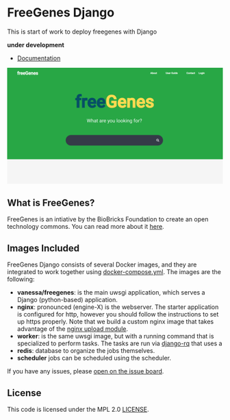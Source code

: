 # FreeGenes Django

This is start of work to deploy freegenes with Django

**under development**

- [Documentation](https://vsoch.github.io/freegenes-django)

![docs/assets/img/freegenes.png](docs/assets/img/freegenes.png)


## What is FreeGenes?

FreeGenes is an intiative by the BioBricks Foundation to create
an open technology commons. You can read more about it [here](https://biobricks.org/freegenes/).

## Images Included

FreeGenes Django consists of several Docker images, and they are integrated 
to work together using [docker-compose.yml](docker-compose.yml). 
The images are the following:

 - **vanessa/freegenes**: is the main uwsgi application, which serves a Django (python-based) application.
 - **nginx**: pronounced (engine-X) is the webserver. The starter application is configured for http, however you should follow the instructions to set up https properly. Note that we build a custom nginx image that takes advantage of the [nginx upload module](https://www.nginx.com/resources/wiki/modules/upload/).
 - **worker**: is the same uwsgi image, but with a running command that is specialized to perform tasks. The tasks are run via [django-rq](https://github.com/rq/django-rq) that uses a
 - **redis**: database to organize the jobs themselves.
 - **scheduler** jobs can be scheduled using the scheduler.

If you have any issues, please [open on the issue board](https://github.com/singularityhub/sregistry/issues).

## License

This code is licensed under the MPL 2.0 [LICENSE](LICENSE).

